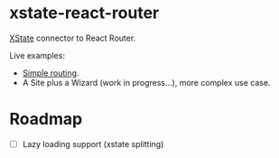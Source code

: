 # xstate-react-router

[XState](https://github.com/davidkpiano/xstate) connector to React Router.

Live examples:

- [Simple routing](https://codesandbox.io/s/ykmykxnm3z).
- A Site plus a Wizard (work in progress...), more complex use case.

# Roadmap

- [ ] Lazy loading support (xstate splitting)
